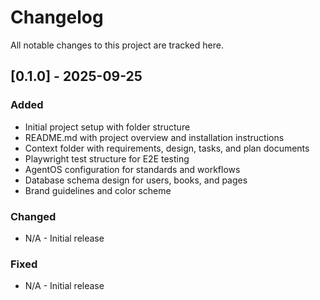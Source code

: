 # Changelog

All notable changes to this project are tracked here.

## [0.1.0] - 2025-09-25
### Added
- Initial project setup with folder structure
- README.md with project overview and installation instructions
- Context folder with requirements, design, tasks, and plan documents
- Playwright test structure for E2E testing
- AgentOS configuration for standards and workflows
- Database schema design for users, books, and pages
- Brand guidelines and color scheme

### Changed
- N/A - Initial release

### Fixed
- N/A - Initial release